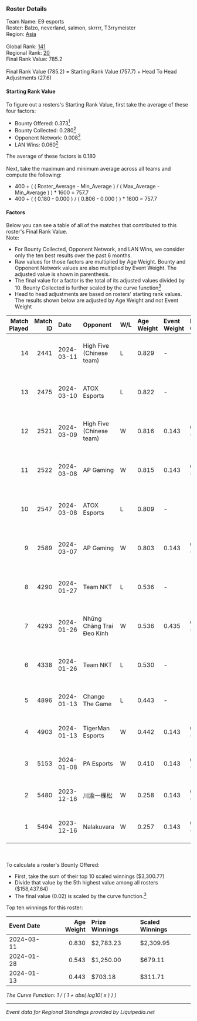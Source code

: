 ### Roster Details<br />
Team Name: E9 esports<br />
Roster: Balzo, neverland, salmon, skrrrr, T3rrymeister<br />
Region: [Asia]( ../standings_asia.md)<br />
<br />
Global Rank: [141](../standings_global.md)<br />
Regional Rank: [20]( ../standings_asia.md)<br />
Final Rank Value:  785.2<br />
<br />
Final Rank Value (785.2) = Starting Rank Value (757.7) + Head To Head Adjustments (27.6)<br />

#### Starting Rank Value<br />
To figure out a rosters's Starting Rank Value, first take the average of these four factors:<br />
- Bounty Offered: 0.373[<sup>1</sup>](#table2)
- Bounty Collected: 0.280[<sup>2</sup>](#table1)
- Opponent Network: 0.008[<sup>2</sup>](#table1)
- LAN Wins: 0.060[<sup>2</sup>](#table1)

The average of these factors is 0.180<br />
<br />
Next, take the maximum and minimum average across all teams and compute the following:<br />
- 400 + ( ( Roster_Average - Min_Average ) / ( Max_Average - Min_Average ) ) * 1600 = 757.7
- 400 + ( ( 0.180 - 0.000 ) / ( 0.806 - 0.000 ) ) * 1600 = 757.7


#### Factors<br />
Below you can see a table of all of the matches that contributed to this roster's Final Rank Value.<br />
Note:<br />

- For Bounty Collected, Opponent Network, and LAN Wins, we consider only the ten best results over the past 6 months.
- Raw values for those factors are multiplied by Age Weight. Bounty and Opponent Network values are also multiplied by Event Weight. The adjusted value is shown in parenthesis.
- The final value for a factor is the total of its adjusted values divided by 10. Bounty Collected is further scaled by the curve function[<sup>3</sup>](#curveFunction)
- Head to head adjustments are based on rosters' starting rank values. The results shown below are adjusted by Age Weight and not Event Weight
<span id="table1"></span><br />


| Match Played | Match ID | Date       | Opponent                  | W/L | Age Weight | Event Weight | Bounty Collected | Opponent Network | LAN Wins  | H2H Adj. | Roster                                         |
| -: | -: | :- | :- | :- | :- | :- | :- | :- | :- | -: | :- |
|           14 |     2441 | 2024-03-11 | High Five (Chinese team)  | L   | 0.829      | -            | -                | -                | -         |   -10.65 | Balzo, neverland, salmon, skrrrr, T3rrymeister |
|           13 |     2475 | 2024-03-10 | ATOX Esports              | L   | 0.822      | -            | -                | -                | -         |    -4.28 | Balzo, neverland, salmon, skrrrr, T3rrymeister |
|           12 |     2521 | 2024-03-09 | High Five (Chinese team)  | W   | 0.816      | 0.143        | 0.045 (0.005)    | 0.282 (0.033)    | 0 (0.000) |    15.05 | Balzo, neverland, salmon, skrrrr, T3rrymeister |
|           11 |     2522 | 2024-03-08 | AP Gaming                 | W   | 0.815      | 0.143        | 0.082 (0.010)    | 0.152 (0.018)    | 0 (0.000) |    17.17 | Balzo, neverland, salmon, skrrrr, T3rrymeister |
|           10 |     2547 | 2024-03-08 | ATOX Esports              | L   | 0.809      | -            | -                | -                | -         |    -3.83 | Balzo, neverland, salmon, skrrrr, T3rrymeister |
|            9 |     2589 | 2024-03-07 | AP Gaming                 | W   | 0.803      | 0.143        | 0.082 (0.009)    | 0.152 (0.017)    | 0 (0.000) |    17.68 | Balzo, neverland, salmon, skrrrr, T3rrymeister |
|            8 |     4290 | 2024-01-27 | Team NKT                  | L   | 0.536      | -            | -                | -                | -         |    -7.57 | N1nE, neverland, salmon, T3rrymeister, Tikkkk  |
|            7 |     4293 | 2024-01-26 | Những Chàng Trai Đeo Kính | W   | 0.536      | 0.435        | 0.007 (0.002)    | 0.054 (0.013)    | 1 (0.536) |     8.17 | N1nE, neverland, salmon, T3rrymeister, Tikkkk  |
|            6 |     4338 | 2024-01-26 | Team NKT                  | L   | 0.530      | -            | -                | -                | -         |    -7.62 | N1nE, neverland, salmon, T3rrymeister, Tikkkk  |
|            5 |     4896 | 2024-01-13 | Change The Game           | L   | 0.443      | -            | -                | -                | -         |    -9.13 | kylin, N1nE, salmon, T3rrymeister, Tikkkk      |
|            4 |     4903 | 2024-01-13 | TigerMan Esports          | W   | 0.442      | 0.143        | 0.001 (0.000)    | 0.000 (0.000)    | 0 (0.000) |     2.80 | kylin, N1nE, salmon, T3rrymeister, Tikkkk      |
|            3 |     5153 | 2024-01-08 | PA Esports                | W   | 0.410      | 0.143        | 0.001 (0.000)    | 0.000 (0.000)    | 0 (0.000) |     2.61 | kylin, N1nE, salmon, T3rrymeister, Tikkkk      |
|            2 |     5480 | 2023-12-16 | 川渝一棵松                     | W   | 0.258      | 0.143        | 0.001 (0.000)    | 0.009 (0.000)    | 0 (0.000) |     2.45 | kylin, N1nE, salmon, T3rrymeister, Tikkkk      |
|            1 |     5494 | 2023-12-16 | Nalakuvara                | W   | 0.257      | 0.143        | 0.027 (0.001)    | 0.070 (0.003)    | 0 (0.000) |     4.71 | kylin, N1nE, salmon, T3rrymeister, Tikkkk      |

<br />
<span id="table2"></span><br />
To calculate a roster's Bounty Offered:<br />

- First, take the sum of their top 10 scaled winnings ($3,300.77)
- Divide that value by the 5th highest value among all rosters ($158,437.64)
- The final value (0.02) is scaled by the curve function.[<sup>3</sup>](#curveFunction)

Top ten winnings for this roster:<br />

| Event Date | Age Weight | Prize Winnings | Scaled Winnings |
| :- | -: | :- | :- |
| 2024-03-11 |      0.830 | $2,783.23      | $2,309.95       |
| 2024-01-28 |      0.543 | $1,250.00      | $679.11         |
| 2024-01-13 |      0.443 | $703.18        | $311.71         |


<span id="curveFunction"></span>_The Curve Function: 1 / ( 1 + abs( log10( x ) ) )_<br />

---
_Event data for Regional Standings provided by Liquipedia.net_<br />
